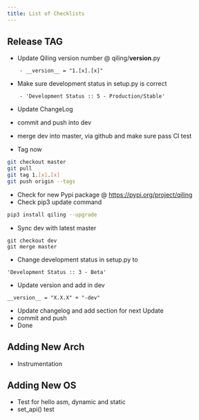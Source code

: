 ```yaml
---
title: List of Checklists
---
```


## Release TAG

- Update Qiling version number @ qiling/__version__.py
```
    - __version__ = "1.[x].[x]"
```    

- Make sure development status in setup.py is correct
```
    - 'Development Status :: 5 - Production/Stable'
```

- Update ChangeLog    
- commit and push into dev
- merge dev into master, via github and make sure pass CI test

- Tag now
```bash
git checkout master
git pull
git tag 1.[x].[x]
git push origin --tags
```

- Check for new Pypi package @ https://pypi.org/project/qiling
- Check pip3 update command
```bash
pip3 install qiling --upgrade
```

- Sync dev with latest master
```
git checkout dev
git merge master
```

-  Change development status in setup.py to 
```
'Development Status :: 3 - Beta'
```

- Update version and add in dev 
```
__version__ = "X.X.X" + "-dev"
```

- Update changelog and add section for next Update
- commit and push
- Done

## Adding New Arch
- Instrumentation

## Adding New OS
- Test for hello asm, dynamic and static 
- set_api() test



